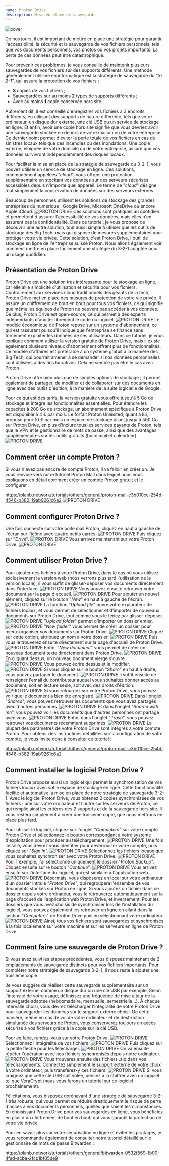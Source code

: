 ```yaml
---
name: Proton Drive
description: Mise en place de sauvegarde
---
```

![cover](assets/cover.webp)

De nos jours, il est important de mettre en place une stratégie pour garantir l'accessibilité, la sécurité et la sauvegarde de vos fichiers personnels, tels que vos documents personnels, vos photos ou vos projets importants. La perte de ces données peut être catastrophique.

Pour prévenir ces problèmes, je vous conseille de maintenir plusieurs sauvegardes de vos fichiers sur des supports différents. Une méthode généralement utilisée en informatique est la stratégie de sauvegarde du "*3-2-1*", qui assure la protection de vos fichiers :
- **3** copies de vos fichiers ;
- Sauvegardées sur au moins **2** types de supports différents ;
- Avec au moins **1** copie conservée hors site.

Autrement dit, il est conseillé d'enregistrer vos fichiers à 3 endroits différents, en utilisant des supports de nature différente, tels que votre ordinateur, un disque dur externe, une clé USB ou un service de stockage en ligne. Et enfin, avoir une copie hors site signifie que vous devriez avoir une sauvegarde stockée en dehors de votre maison ou de votre entreprise. Ce dernier point permet d'éviter la perte totale de vos fichiers en cas de sinistres locaux tels que des incendies ou des inondations. Une copie externe, éloignée de votre domicile ou de votre entreprise, assure que vos données survivront indépendamment des risques locaux.

Pour faciliter la mise en place de la stratégie de sauvegarde du 3-2-1, vous pouvez utiliser un service de stockage en ligne. Ces solutions, communément appelées "*cloud*", vous offrent une protection supplémentaire en stockant vos données sur des serveurs sécurisés accessibles depuis n'importe quel appareil. Le terme de "*cloud*" désigne tout simplement la conservation de données sur des serveurs externes.

Beaucoup de personnes utilisent les solutions de stockage des grandes entreprises du numérique : Google Drive, Microsoft OneDrive ou encore Apple iCloud.
![PROTON DRIVE](assets/notext/01.webp)
Ces solutions sont pratiques au quotidien et permettent d'assurer l'accessibilité de vos données, mais elles n'en assurent pas la confidentialité. Dans ce tutoriel, je vous propose de découvrir une autre solution, tout aussi simple à utiliser que les outils de stockage des Big Tech, mais qui dispose de mesures supplémentaires pour protéger votre vie privée. Cette solution, c'est Proton Drive, l'outil de stockage en ligne de l'entreprise suisse Proton. Nous allons également voir comment mettre en place facilement une stratégie du 3-2-1 adaptée pour un usage quotidien.

## Présentation de Proton Drive

Proton Drive est une solution très intéressante pour le stockage en ligne, car elle allie simplicité d'utilisation et sécurité pour vos fichiers. Contrairement aux services cloud traditionnels des géants de la tech, Proton Drive met en place des mesures de protection de votre vie privée. Il assure un chiffrement de bout en bout pour tous vos fichiers, ce qui signifie que même les équipes de Proton ne peuvent pas accéder à vos données. De plus, Proton Drive est open-source, ce qui permet à des experts indépendants d'auditer librement le code du logiciel.
![PROTON DRIVE](assets/notext/02.webp)
Le modèle économique de Proton repose sur un système d'abonnement, ce qui est rassurant puisqu'il indique que l'entreprise se finance sans forcément exploiter les données de ses utilisateurs. Dans ce tutoriel, je vous explique comment utiliser la version gratuite de Proton Drive, mais il existe également plusieurs niveaux d'abonnement offrant plus de fonctionnalités. Ce modèle d'affaires est préférable à un système gratuit à la manière des Big Tech, qui pourrait amener à se demander si nos données personnelles sont utilisées à des fins lucratives. Cela ne semble pas être le cas avec Proton.

Proton Drive offre bien plus que de simples options de stockage ; il permet également de partager, de modifier et de collaborer sur des documents en ligne avec des outils d'édition, à la manière de la suite logicielle de Google.

Pour ce qui est des [tarifs](https://proton.me/pricing), la version gratuite vous offre jusqu'à 5 Go de stockage et intègre les fonctionnalités essentielles. Pour étendre les capacités à 200 Go de stockage, un abonnement spécifique à Proton Drive est disponible à 4 € par mois. Le forfait Proton Unlimited, quant à lui, propose pour 10 € par mois un espace de stockage allant jusqu'à 500 Go sur Proton Drive, en plus d'inclure tous les services payants de Proton, tels que le VPN et le gestionnaire de mots de passe, ainsi que des avantages supplémentaires sur les outils gratuits (boite mail et calendrier).
![PROTON DRIVE](assets/notext/03.webp)
## Comment créer un compte Proton ?

Si vous n'avez pas encore de compte Proton, il va falloir en créer un. Je vous renvoie vers notre tutoriel Proton Mail dans lequel nous vous expliquons en détail comment créer un compte Proton gratuit et le configurer :

https://planb.network/tutorials/others/general/proton-mail-c3b010ce-254d-4546-b382-19ab9261c6a2
![PROTON DRIVE](assets/notext/04.webp)
## Comment configurer Proton Drive ?

Une fois connecté sur votre boite mail Proton, cliquez en haut à gauche de l'écran sur l'icône avec quatre petits carrés.
![PROTON DRIVE](assets/notext/05.webp)
Puis cliquez sur "*Drive*".
![PROTON DRIVE](assets/notext/06.webp)
Vous arrivez maintenant sur votre Proton Drive.
![PROTON DRIVE](assets/notext/07.webp)
## Comment utiliser Proton Drive ?

Pour ajouter des fichiers à votre Proton Drive, dans le cas où vous utilisez exclusivement la version web (nous verrons plus tard l'utilisation de la version locale), il vous suffit de glisser-déposer vos documents directement dans l'interface.
![PROTON DRIVE](assets/notext/08.webp)
Vous pouvez ensuite retrouver votre document sur la page d'accueil.
![PROTON DRIVE](assets/notext/09.webp)
Pour ajouter un nouvel élément, cliquez sur le bouton "*New*" en haut à gauche de l'écran.
![PROTON DRIVE](assets/notext/10.webp)
La fonction "*Upload file*" ouvre votre explorateur de fichiers locaux, et vous permet de sélectionner et d'importer de nouveaux documents sur Proton Drive, tout comme vous le feriez par glisser-déposer.
![PROTON DRIVE](assets/notext/11.webp)
"*Upload folder*" permet d'importer un dossier entier.
![PROTON DRIVE](assets/notext/12.webp)
"*New folder*" vous permet de créer un dossier pour mieux organiser vos documents sur Proton Drive.
![PROTON DRIVE](assets/notext/13.webp)
Cliquez sur cette option, attribuez un nom à votre dossier.
![PROTON DRIVE](assets/notext/14.webp)
Puis vous le trouverez ensuite directement sur la page d'accueil de Proton Drive.
![PROTON DRIVE](assets/notext/15.webp)
Enfin, "*New document*" vous permet de créer un nouveau document texte directement dans Proton Drive.
![PROTON DRIVE](assets/notext/16.webp)
En cliquant dessus, un nouveau document vierge s'ouvre.
![PROTON DRIVE](assets/notext/17.webp)
Vous pouvez écrire dessus et le modifier.
![PROTON DRIVE](assets/notext/18.webp)
Si vous cliquez sur le bouton "*Share*" en haut à droite, vous pouvez partager le document.
![PROTON DRIVE](assets/notext/19.webp)
Il suffit ensuite de renseigner l'email du contributeur auquel vous souhaitez donner accès au document, soit en lecture seule, soit avec des droits d'édition.
![PROTON DRIVE](assets/notext/20.webp)
Si vous retournez sur votre Proton Drive, vous pouvez voir que le document a bien été enregistré.
![PROTON DRIVE](assets/notext/21.webp)
Dans l'onglet "*Shared*", vous pouvez retrouver les documents que vous avez partagés avec d'autres personnes.
![PROTON DRIVE](assets/notext/22.webp)
Et dans l'onglet "*Shared with me*", vous pouvez voir les documents que d'autres personnes ont partagé avec vous.
![PROTON DRIVE](assets/notext/23.webp)
Enfin, dans l'onglet "*Trash*", vous pouvez retrouver vos documents récemment supprimés.
![PROTON DRIVE](assets/notext/24.webp)
La plupart des paramètres de votre Proton Drive sont intégrés à votre compte Proton. Pour obtenir des instructions détaillées sur la configuration de votre compte, je vous invite donc à consulter ce tutoriel :

https://planb.network/tutorials/others/general/proton-mail-c3b010ce-254d-4546-b382-19ab9261c6a2

## Comment installer le logiciel Proton Drive ?

Proton Drive propose aussi un logiciel qui permet la synchronisation de vos fichiers locaux avec votre espace de stockage en ligne. Cette fonctionnalité facilite et automatise la mise en place de notre stratégie de sauvegarde 3-2-1. Avec le logiciel Proton Drive, vous obtenez 2 copies synchronisées de vos fichiers : une sur votre ordinateur et l'autre sur les serveurs de Proton, ce qui remplie ainsi les critères des 2 supports et de la sauvegarde hors site. Il vous restera simplement à créer une troisième copie, que nous mettrons en place plus tard.

Pour utiliser le logiciel, cliquez sur l'onglet "*Computers*" sur votre compte Proton Drive et sélectionnez le bouton correspondant à votre système d'exploitation pour procéder au téléchargement.
![PROTON DRIVE](assets/notext/25.webp)
Une fois installé, vous devrez vous identifier pour déverrouiller votre compte, puis cliquez sur "*Sign in*".
![PROTON DRIVE](assets/notext/26.webp)
Sélectionnez les fichiers locaux que vous souhaitez synchroniser avec votre Proton Drive.
![PROTON DRIVE](assets/notext/27.webp)
Pour l'exemple, j'ai sélectionné uniquement le dossier "*Proton Backup*". Cliquez ensuite sur le bouton "*Continue*".
![PROTON DRIVE](assets/notext/28.webp)
Vous arrivez ensuite sur l'interface du logiciel, qui est similaire à l'application web.
![PROTON DRIVE](assets/notext/29.webp)
Désormais, vous disposerez en local sur votre ordinateur d'un dossier intitulé "*Proton Drive*", qui regroupera l'ensemble de vos documents stockés sur Proton en ligne. Si vous ajoutez un fichier dans ce dossier depuis votre ordinateur, vous le retrouverez automatiquement sur la page d'accueil de l'application web Proton Drive, et inversement. Pour les dossiers que vous avez choisis de synchroniser lors de l'installation du logiciel, vous pouvez également les retrouver en ligne en allant dans la section "*Computers*" de Proton Drive puis en sélectionnant votre ordinateur.
![PROTON DRIVE](assets/notext/30.webp)
Ainsi, tous vos fichiers sont sauvegardés et synchronisés à la fois localement sur votre machine et sur les serveurs en ligne de Proton Drive.

## Comment faire une sauvegarde de Proton Drive ?

Si vous avez suivi les étapes précédentes, vous disposez maintenant de 2 emplacements de sauvegarde distincts pour vos fichiers importants. Pour compléter notre stratégie de sauvegarde 3-2-1, il nous reste à ajouter une troisième copie.

Je vous suggère de réaliser cette sauvegarde supplémentaire sur un support externe, comme un disque dur ou une clé USB par exemple. Selon l'intensité de votre usage, définissez une fréquence de mise à jour de la sauvegarde adaptée (hebdomadaire, mensuelle, semestrielle...). À chaque intervalle choisi, vous devrez télécharger l'intégralité de votre Proton Drive pour sauvegarder les données sur le support externe choisi. De cette manière, même en cas de vol de votre ordinateur et de destruction simultanée des serveurs de Proton, vous conserverez toujours un accès sécurisé à vos fichiers grâce à la copie sur la clé USB.

Pour ce faire, rendez-vous sur votre Proton Drive.
![PROTON DRIVE](assets/notext/31.webp)
Sélectionnez l'intégralité de vos fichiers.
![PROTON DRIVE](assets/notext/32.webp)
Puis cliquez sur la petite flèche pour les télécharger.
![PROTON DRIVE](assets/notext/33.webp)
On va ensuite répéter l'opération avec nos fichiers synchronisés depuis notre ordinateur.
![PROTON DRIVE](assets/notext/34.webp)
Vous trouverez ensuite des fichiers .zip dans vos téléchargements. Connectez simplement le support externe de votre choix à votre ordinateur, puis transférez-y ces fichiers.
![PROTON DRIVE](assets/notext/35.webp)
Si vous craignez que cette clé USB soit volée, pensez à la chiffrer avec un logiciel tel que VeraCrypt (nous vous ferons un tutoriel sur ce logiciel prochainement).

Félicitations, vous disposez dorénavant d'une stratégie de sauvegarde 3-2-1 très robuste, qui vous permet de réduire drastiquement le risque de perte d'accès à vos documents personnels, quelles que soient les circonstances. En choisissant Proton Drive pour vos sauvegardes en ligne, vous bénéficiez en plus d'un chiffrement de bout en bout, qui vous garantit la protection de votre vie privée.

Pour en savoir plus sur votre sécurisation en ligne et éviter les piratages, je vous recommande également de consulter notre tutoriel détaillé sur le gestionnaire de mots de passe Bitwarden :

https://planb.network/tutorials/others/general/bitwarden-0532f569-fb00-4fad-acba-2fcb1bf05de9